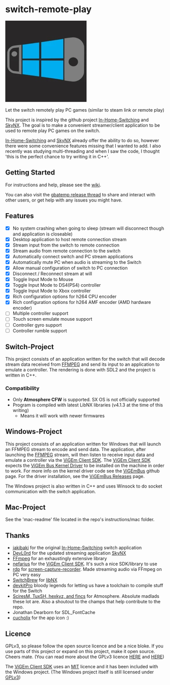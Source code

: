 # switch-remote-play

![icon](switch-project/switch-remote-play-icon.jpg)

Let the switch remotely play PC games (similar to steam link or remote play)

This project is inspired by the github project [In-Home-Switching](https://github.com/jakibaki/In-Home-Switching) and [SkyNX](https://github.com/DevL0rd/SkyNX). The goal is to make a convenient streamer/client application to be used to remote play PC games on the switch.

[In-Home-Switching](https://github.com/jakibaki/In-Home-Switching) and [SkyNX](https://github.com/DevL0rd/SkyNX) already offer the ability to do so, however there were some convenience features missing that I wanted to add. I also recently was studying multi-threading and when I saw the code, I thought 'this is the perfect chance to try writing it in C++'.

## Getting Started

For instructions and help, please see the [wiki](https://github.com/Moehammered/switch-remote-play/wiki).

You can also visit the [gbatemp release thread](https://gbatemp.net/threads/switch-remote-play-stream-your-pc-to-your-switch.579541/) to share and interact with other users, or get help with any issues you might have.

## Features

- [x] No system crashing when going to sleep (stream will disconnect though and application is closeable)
- [x] Desktop application to host remote connection stream
- [x] Stream input from the switch to remote connection
- [x] Stream audio from remote connection to the switch
- [x] Automatically connect switch and PC stream applications
- [x] Automatically mute PC when audio is streaming to the Switch
- [x] Allow manual configuration of switch to PC connection
- [x] Disconnect / Reconnect stream at will
- [x] Toggle Input Mode to Mouse
- [x] Toggle Input Mode to DS4(PS4) controller
- [x] Toggle Input Mode to Xbox controller
- [x] Rich configuration options for h264 CPU encoder
- [x] Rich configuration options for h264 AMF encoder (AMD hardware encoder)
- [ ] Multiple controller support
- [ ] Touch screen emulate mouse support
- [ ] Controller gyro support
- [ ] Controller rumble support

## Switch-Project

This project consists of an application written for the switch that will decode stream data received from [FFMPEG](https://github.com/FFmpeg/FFmpeg) and send its input to an application to emulate a controller. The rendering is done with SDL2 and the project is written in C++.

### Compatibility

- Only **Atmosphere CFW** is supported. SX OS is not officially supported
- Program is compiled with latest LibNX libraries (v4.1.3 at the time of this writing)
  - Means it will work with newer firmwares

## Windows-Project

This project consists of an application written for Windows that will launch an FFMPEG stream to encode and send data. The application, after launching the [FFMPEG](https://github.com/FFmpeg/FFmpeg) stream, will then listen to receive input data and emulate a controller via the [ViGEm Client SDK](https://github.com/ViGEm/ViGEmClient). The [ViGEm Client SDK](https://github.com/ViGEm/ViGEmClient) expects the [ViGEm Bus Kernel Driver](https://github.com/ViGEm/ViGEmBus) to be installed on the machine in order to work. For more info on the kernel driver code see the [ViGEmBus](https://github.com/ViGEm/ViGEmBus) github page. For the driver installation, see the [ViGEmBus Releases](https://github.com/ViGEm/ViGEmBus/releases) page.

The Windows project is also written in C++ and uses Winsock to do socket communication with the switch application.

## Mac-Project

See the 'mac-readme' file located in the repo's instructions/mac folder.

## Thanks

- [jakibaki](https://github.com/jakibaki) for the original [In-Home-Switching](https://github.com/jakibaki/In-Home-Switching) switch application
- [DevL0rd](https://github.com/DevL0rd) for the updated streaming application [SkyNX](https://github.com/DevL0rd/SkyNX)
- [FFmpeg](https://www.ffmpeg.org/) for an exhaustingly extensive library
- [nefarius](https://github.com/nefarius) for the [ViGEm Client SDK](https://github.com/ViGEm/ViGEmClient). It's such a nice SDK/library to use
- [rdp](https://github.com/rdp) for [screen-capture-recorder](https://github.com/rdp/screen-capture-recorder-to-video-windows-free). Made streaming audio via FFmpeg on PC very easy
- [SwitchBrew](https://switchbrew.org/wiki/Main_Page) for [libNX](https://github.com/switchbrew/libnx)
- [devkitPro](https://devkitpro.org/) bloody legends for letting us have a toolchain to compile stuff for the Switch
- [SciresM, TuxSH, hexkyz, and fincs](https://github.com/Atmosphere-NX/Atmosphere) for Atmosphere. Absolute madlads these lot are. Also a shoutout to the champs that help contribute to the repo.
- Jonathan Dearborn for SDL_FontCache
- [cucholix](https://gbatemp.net/members/cucholix.411991/) for the app icon :)

## Licence

GPLv3, so please follow the open source licence and be a nice bloke. If you use parts of this project or expand on this project, make it open source. Cheers mate. (You can read more about the GPLv3 licence [HERE](https://tldrlegal.com/license/gnu-general-public-license-v3-(gpl-3)) and [HERE](https://choosealicense.com/licenses/lgpl-3.0/))

The [ViGEm Client SDK](https://github.com/ViGEm/ViGEmClient) uses an [MIT](https://tldrlegal.com/license/mit-license) licence and it has been included with the Windows project. (The Windows project itself is still licensed under [GPLv3](https://tldrlegal.com/license/gnu-general-public-license-v3-(gpl-3)))
